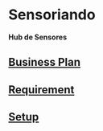 # Sensoriando
**Hub de Sensores**

## [Business Plan](doc/businessplan.md)

## [Requirement](doc/requirement.md)

## [Setup](doc/setup.md)


